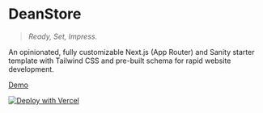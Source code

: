 # DeanStore

> _Ready, Set, Impress._

An opinionated, fully customizable Next.js (App Router) and Sanity starter template with Tailwind CSS and pre-built schema for rapid website development.

[Demo](deanstore.vercel.app)

[![Deploy with Vercel](https://vercel.com/button)](https://vercel.com/new/clone?repository-url=https%3A%2F%2Fgithub.com%2Ftrieuchinhdat%2Fdeanstore&env=NEXT_PUBLIC_BASE_URL,NEXT_PUBLIC_SANITY_PROJECT_ID,NEXT_PUBLIC_SANITY_DATASET,SANITY_API_READ_TOKEN&envDescription=Environment%20variables%20needed%20to%20connect%20to%20Sanity%20CMS&envLink=https%3A%2F%2Fwww.sanity.io%2Fdocs&demo-title=DeanStore&demo-description=An%20ecommerce%20store%20built%20with%20Next.js%20and%20Sanity&demo-url=https%3A%2F%2Fdeanstore.vercel.app&demo-image=https%3A%2F%2Fcdn.sanity.io%2Fimages%2Felyfelq1%2Fproduction%2F7fb61a2b110f509582f0f43cb1e397f8fa9e5c07-2814x1798.png%3Fw%3D1600)
